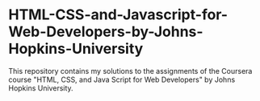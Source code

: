 # HTML-CSS-and-Javascript-for-Web-Developers-by-Johns-Hopkins-University
This repository contains my solutions to the assignments of the Coursera course "HTML, CSS, and Java Script for Web Developers" by Johns Hopkins University.
